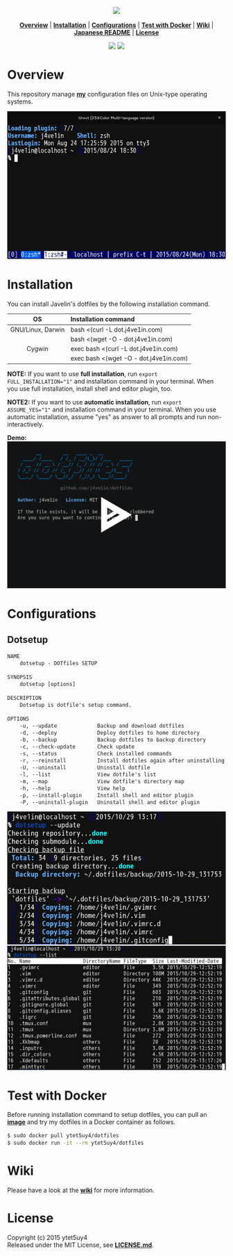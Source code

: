 <p align="center">
<img width=20% src="https://raw.githubusercontent.com/ytet5uy4/dotfiles/master/img/dotfiles.png">
</p>

<p align="center">
<b><a href="#overview">Overview</a></b>
|
<b><a href="#installation">Installation</a></b>
|
<b><a href="#configurations">Configurations</a></b>
|
<b><a href="#test-with-docker">Test with Docker</a></b>
|
<b><a href="#wiki">Wiki</a></b>
|
<b><a href="//github.com/ytet5uy4/dotfiles/blob/master/README.ja.md">Japanese README</a></b>
|
<b><a href="#license">License</a></b>
</p>

<p align="center">
<a href="//github.com/ytet5uy4/dotfiles/blob/master/LICENSE.md"><img src="https://img.shields.io/github/license/mashape/apistatus.svg?style=flat-square"></a>
<a href="//github.com/ytet5uy4/dotfiles/wiki#my-environment"><img src="https://img.shields.io/badge/platform-GNU%2FLinux%20|%20Darwin%20|%20Cygwin-lightgrey.svg?style=flat-square"></a>
</p>


# Overview
This repository manage **[my]** configuration files on Unix-type operating systems.

![Screenshot]

# Installation
You can install Javelin's dotfiles by the following installation command.

| OS                | Installation command                   |
|:-----------------:|:---------------------------------------|
| GNU/Linux, Darwin | bash <(curl -L dot.j4ve1in.com)        |
|                   | bash <(wget -O - dot.j4ve1in.com)      |
| Cygwin            | exec bash <(curl -L dot.j4ve1in.com)   |
|                   | exec bash <(wget -O - dot.j4ve1in.com) |

**NOTE:** If you want to use **full installation**, run `export FULL_INSTALLATION="1"` and installation command in your terminal. When you use full installation, install shell and editor plugin, too.

**NOTE2:** If you want to use **automatic installation**, run `export ASSUME_YES="1"` and installation command in your terminal. When you use automatic installation, assume "yes" as answer to all prompts and run non-interactively.

**Demo:**
[![](/img/demo.png)][asciinema]

# Configurations
## Dotsetup

    NAME
        dotsetup - DOTfiles SETUP

    SYNOPSIS
        dotsetup [options]

    DESCRIPTION
        Dotsetup is dotfile's setup command.

    OPTIONS
        -u, --update             Backup and download dotfiles
        -d, --deploy             Deploy dotfiles to home directory
        -b, --backup             Backup dotfiles to backup directory
        -c, --check-update       Check update
        -s, --status             Check installed commands
        -r, --reinstall          Install dotfiles again after uninstalling
        -U, --uninstall          Uninstall dotfile
        -l, --list               View dotfile's list
        -m, --map                View dotfile's directory map
        -h, --help               View help
        -p, --install-plugin     Install shell and editor plugin
        -P, --uninstall-plugin   Uninstall shell and editor plugin

![dotsetup1]
![dotsetup2]

# Test with Docker
Before running installation command to setup dotfiles, you can pull an **[image]** and try my dotfiles in a Docker container as follows.
```bash
$ sudo docker pull ytet5uy4/dotfiles
$ sudo docker run -it --rm ytet5uy4/dotfiles
```

# Wiki
Please have a look at the **[wiki]** for more information.

# License
Copyright (c) 2015 ytet5uy4  
Released under the MIT License, see **[LICENSE.md]**.

[my]: //github.com/ytet5uy4
[Screenshot]: /img/screenshot.png
[asciinema]: //asciinema.org/a/3pumub4jgh5rl6hfkj06nnbd5
[dotsetup1]: /img/dotsetup1.png
[dotsetup2]: /img/dotsetup2.png
[image]: //hub.docker.com/r/ytet5uy4/dotfiles
[wiki]: //github.com/ytet5uy4/dotfiles/wiki
[LICENSE.md]: //github.com/ytet5uy4/dotfiles/blob/master/LICENSE.md
